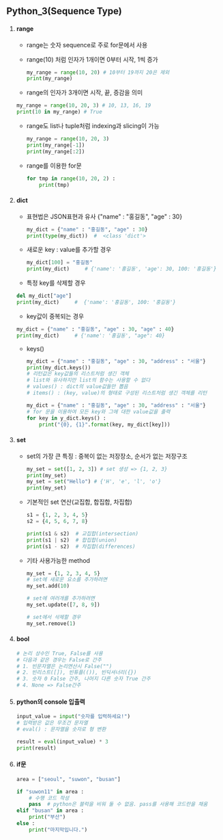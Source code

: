## Python_3(Sequence Type)

1. #### range

   - range는 숫자 sequence로 주로 for문에서 사용

   - range(10) 처럼 인자가 1개이면 0부터 시작, 1씩 증가

     ```python
     my_range = range(10, 20) # 10부터 19까지 20은 제외
     print(my_range)
     ```

   -  range의 인자가 3개이면 시작, 끝, 증감을 의미

     ```python
     my_range = range(10, 20, 3) # 10, 13, 16, 19 
     print(10 in my_range) # True
     ```

   - range도 list나 tuple처럼 indexing과 slicing이 가능

     ```python
     my_range = range(10, 20, 3)
     print(my_range[-1])
     print(my_range[:2])
     ```

   - range를 이용한 for문

     ```python
     for tmp in range(10, 20, 2) :
         print(tmp)
     ```

2. #### dict

   - 표현법은 JSON표현과 유사 {"name" : "홍길동", "age" : 30}

     ```python
     my_dict = {"name" : "홍길동", "age" : 30}
     print(type(my_dict))  #  <class 'dict'>
     ```

   - 새로운 key : value를 추가할 경우

     ```python
     my_dict[100] = "홍길동"
     print(my_dict)		# {'name': '홍길동', 'age': 30, 100: '홍길동'}
     ```

   -  특정 key를 삭제할 경우

     ```python
     del my_dict["age"]
     print(my_dict)		#  {'name': '홍길동', 100: '홍길동'}
     ```

   -  key값이 중복되는 경우

     ```python
     my_dict = {"name" : "홍길동", "age" : 30, "age" : 40}
     print(my_dict)		# {'name': '홍길동', "age": 40}
     ```

   - keys()

     ```python
     my_dict = {"name" : "홍길동", "age" : 30, "address" : "서울"}
     print(my_dict.keys())
     # 리턴값은 key값들의 리스트처럼 생긴 객체
     # list와 유사하지만 list의 함수는 사용할 수 없다
     # values() : dict의 value값들만 뽑음
     # items() : (key, value)의 형태로 구성된 리스트처럼 생긴 객체를 리턴
     
     my_dict = {"name" : "홍길동", "age" : 30, "address" : "서울"}
     # for 문을 이용하여 모든 key와 그에 대한 value값을 출력
     for key in y_dict.keys() :
         print("{0}, {1}".format(key, my_dict[key]))
     ```

3. #### set

   - set의 가장 큰 특징 : 중복이 없는 저장장소, 순서가 없는 저장구조

     ```python
     my_set = set([1, 2, 3]) # set 생성 => {1, 2, 3}
     print(my_set)
     my_set = set("Hello") # {'H', 'e', 'l', 'o'}
     print(my_set)
     ```

   - 기본적인 set 연산(교집합, 합집합, 차집합)

     ```python
     s1 = {1, 2, 3, 4, 5}
     s2 = {4, 5, 6, 7, 8}
     
     print(s1 & s2)  # 교집합(intersection)
     print(s1 | s2)  # 합집합(union)
     print(s1 - s2)  # 차집합(differences)
     ```

   - 기타 사용가능한 method

     ```python
     my_set = {1, 2, 3, 4, 5}
     # set에 새로운 요소를 추가하려면
     my_set.add(10)
     
     # set에 여러개를 추가하려면
     my_set.update([7, 8, 9])
     
     # set에서 삭제할 경우
     my_set.remove(1)
     ```

4. #### bool

   ```python
   # 논리 상수인 True, False를 사용
   # 다음과 같은 경우는 False로 간주
   # 1. 빈문자열은 논리연산시 False("")
   # 2. 빈리스트([]), 빈튜플(()), 빈딕셔너리({})
   # 3. 숫자 0 False 간주, 나머지 다른 숫자 True 간주
   # 4. None => False간주
   ```

5. #### python의 console 입출력

   ```python
   input_value = input("숫자를 입력하세요!")
   # 입력받은 값은 무조건 문자열
   # eval() : 문자열을 숫자로 형 변환
   
   result = eval(input_value) * 3
   print(result)
   ```

6. #### if문

   ```python
   area = ["seoul", "suwon", "busan"]
   
   if "suwon11" in area :
       # 수행 코드 작성
       pass  # python은 블럭을 비워 둘 수 없음. pass를 사용해 코드란을 채움
   elif "busan" in area :
       print("부산")
   else :
       print("마지막입니다.")
   ```

   